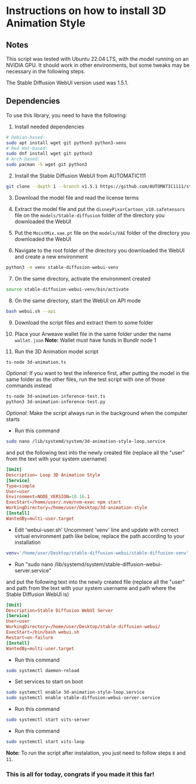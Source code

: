 # Instructions on how to install 3D Animation Style

## Notes
This script was tested with Ubuntu 22.04 LTS, with the model running on an NVIDIA GPU. It should work in other environments, but some tweaks may be necessary in the following steps.

The Stable Diffusion WebUI version used was 1.5.1.

## Dependencies
To use this library, you need to have the following:

1. Install needed dependencies
```sh
# Debian-based:
sudo apt install wget git python3 python3-venv
# Red Hat-based:
sudo dnf install wget git python3
# Arch-based:
sudo pacman -S wget git python3
```

2. Install the Stable Diffusion WebUI from AUTOMATIC111
```sh
git clone --depth 1 --branch v1.5.1 https://github.com/AUTOMATIC1111/stable-diffusion-webui.git
```

3. Download the model file and read the license terms

4. Extract the model file and put the `disneyPixarCartoon_v10.safetensors` file on the `models/Stable-diffusion` folder of the directory you downloaded the WebUI

5. Put the `MoistMix.vae.pt` file on the `models/VAE` folder of the directory you downloaded the WebUI

6. Navigate to the root folder of the directory you downloaded the WebUI and create a new environment
```sh
python3 -m venv stable-diffusion-webui-venv
```

7. On the same directory, activate the environment created
```sh
source stable-diffusion-webui-venv/bin/activate
```

8. On the same directory, start the WebUI on API mode
```sh
bash webui.sh --api
```

9. Download the script files and extract them to some folder

10. Place your Arweave wallet file in the same folder under the name `wallet.json`
**Note:** Wallet must have funds in Bundlr node 1

11. Run the 3D Animation model script
```bash
ts-node 3d-animation.ts
```

*Optional:* If you want to test the inference first, after putting the model in the same folder as the other files, run the test script with one of those commands instead
```bash
ts-node 3d-animation-inference-test.ts
python3 3d-animation-inference-test.py
```

*Optional:* Make the script always run in the background when the computer starts

* Run this command 

```sh
sudo nano /lib/systemd/system/3d-animation-style-loop.service
```
    
and put the following text into the newly created file (replace all the "user" from the text with your system username)

```conf
[Unit]
Description= Loop 3D Animation Style
[Service]
Type=simple
User=user
Environment=NODE_VERSION=18.16.1
ExecStart=/home/user/.nvm/nvm-exec npm start
WorkingDirectory=/home/user/Desktop/3d-animation-style
[Install]
WantedBy=multi-user.target
```

* Edit 'webui-user.sh'
Uncomment 'venv' line and update with correct virtual environment path like below, replace the path according to your installation
```sh
venv='/home/user/Desktop/stable-diffusion-webui/stable-diffusion-venv'
```
* Run "sudo nano /lib/systemd/system/stable-diffusion-webui-server.service" 

and put the following text into the newly created file (replace all the "user" and path from the text with your system username and path where the Stable Diffusion WebUI is)

```conf
[Unit]
Description=Stable Diffusion WebUI Server
[Service]
User=user
WorkingDirectory=/home/user/Desktop/stable-diffusion-webui/
ExecStart=/bin/bash webui.sh
Restart=on-failure
[Install]
WantedBy=multi-user.target
```

* Run this command

```sh
sudo systemctl daemon-reload
```

* Set services to start on boot

```sh
sudo systemctl enable 3d-animation-style-loop.service
sudo systemctl enable stable-diffusion-webui-server.service
```

* Run this command

```sh
sudo systemctl start vits-server
```

* Run this command

```sh
sudo systemctl start vits-loop
```

**Note:** To run the script after instalation, you just need to follow steps `8` and `11`.

### This is all for today, congrats if you made it this far!
